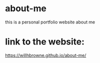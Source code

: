 # about-me

this is a personal portfolio website about me

# link to the website:
https://willhbrowne.github.io/about-me/
